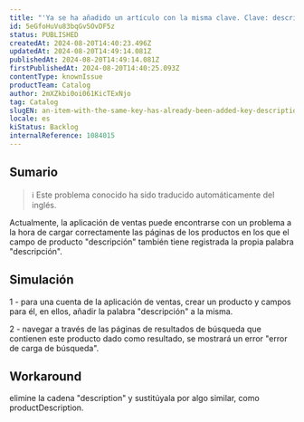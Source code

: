 ```yaml
---
title: "'Ya se ha añadido un artículo con la misma clave. Clave: descripción'"
id: 5eGfoHuVu83bqGvSOvDF5z
status: PUBLISHED
createdAt: 2024-08-20T14:40:23.496Z
updatedAt: 2024-08-20T14:49:14.081Z
publishedAt: 2024-08-20T14:49:14.081Z
firstPublishedAt: 2024-08-20T14:40:25.093Z
contentType: knownIssue
productTeam: Catalog
author: 2mXZkbi0oi061KicTExNjo
tag: Catalog
slugEN: an-item-with-the-same-key-has-already-been-added-key-description
locale: es
kiStatus: Backlog
internalReference: 1084015
---
```


## Sumario

>ℹ️ Este problema conocido ha sido traducido automáticamente del inglés.


Actualmente, la aplicación de ventas puede encontrarse con un problema a la hora de cargar correctamente las páginas de los productos en los que el campo de producto "descripción" también tiene registrada la propia palabra "descripción".


##

## Simulación


1 - para una cuenta de la aplicación de ventas, crear un producto y campos para él, en ellos, añadir la palabra "descripción" a la misma.

2 - navegar a través de las páginas de resultados de búsqueda que contienen este producto dado como resultado, se mostrará un error "error de carga de búsqueda".



## Workaround


elimine la cadena "description" y sustitúyala por algo similar, como productDescription.


